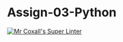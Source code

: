 # Assign-03-Python
[![Mr Coxall's Super Linter](https://github.com/ICS3U-Programming-NathanA/Assign-02-Python/workflows/Mr%20Coxall's%20Super%20Linter/badge.svg)](https://github.com/ICS3U-Programming-NathanA/Assign-02-Python/actions/)
